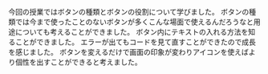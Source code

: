 今回の授業ではボタンの種類とボタンの役割について学びました。
ボタンの種類では今まで使ったことのないボタンが多くこんな場面で使えるんだろうなと用途についても考えることができました。
ボタン内にテキストの入れる方法を知ることができました。
エラーが出てもコードを見て直すことができたので成長を感じました。
ボタンを変えるだけで画面の印象が変わりアイコンを使えばより個性を出すことができると考えました。